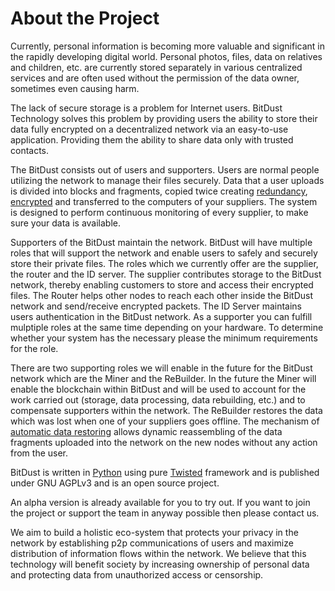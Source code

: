 # About the Project
 

Currently, personal information is becoming more valuable and significant in the rapidly developing digital world.  Personal photos, files, data on relatives and children, etc. are currently stored separately in various centralized services and are often used without the permission of the data owner, sometimes even causing harm.

The lack of secure storage is a problem for Internet users. BitDust Technology solves this problem by providing users the ability to store their data fully encrypted on a decentralized network via an easy-to-use application. Providing them the ability to share data only with trusted contacts.

The BitDust consists out of users and supporters. Users are normal people utilizing the network to manage their files securely. Data that a user uploads is divided into blocks and fragments, copied twice creating [redundancy](storage), [encrypted](security) and transferred to the computers of your suppliers. The system is designed to perform continuous monitoring of every supplier, to make sure your data is available.

Supporters of the BitDust maintain the network. BitDust will have multiple roles that will support the network and enable users to safely and securely store their private files. The roles which we currently offer are the supplier, the router and the ID server. The supplier contributes storage to the BitDust network, thereby enabling customers to store and access their encrypted files. The Router helps other nodes to reach each other inside the BitDust network and send/receive encrypted packets. The ID Server maintains users authentication in the BitDust network. As a supporter you can fulfill mulptiple roles at the same time depending on your hardware. To determine whether your system has the necessary please the minimum requirements for the role. 

There are two supporting roles we will enable in the future for the BitDust network which are the Miner and the ReBuilder. In the future the Miner will enable the blockchain within BitDust and will be used to account for the work carried out (storage, data processing, data rebuilding, etc.) and to compensate supporters within the network. The ReBuilder restores the data which was lost when one of your suppliers goes offline. The mechanism of [automatic data restoring](rebuilding) allows dynamic reassembling of the data fragments uploaded into the network on the new nodes without any action from the user.

BitDust is written in [Python](http://python.org) using pure [Twisted](http://twistedmatrix.com/) framework and is published under GNU AGPLv3 and is an open source project.

An alpha version is already available for you to try out. If you want to join the project or support the team in anyway possible then please contact us.

We aim to build a holistic eco-system that protects your privacy in the network by establishing p2p communications of users and maximize distribution of information flows within the network. We believe that this technology will benefit society by increasing ownership of personal data and protecting data from unauthorized access or censorship. 

